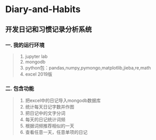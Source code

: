 # Diary-and-Habits

## 开发日记和习惯记录分析系统

### 一.  我的运行环境

>1. jupyter lab
>2. mongodb
>3. python包：pandas,numpy,pymongo,matplotlib,jieba,re,math
>4. excel 2019版

### 二. 包含功能
>1. 把excel中的日记导入mongodb数据库
>2. 统计每天日记字数并作图
>3. 把日记中的文字分词
>4. 每天的日记统计词频
>5. 根据词频推荐相似的一天
>6. 查看任意一天，任意单项的日记
